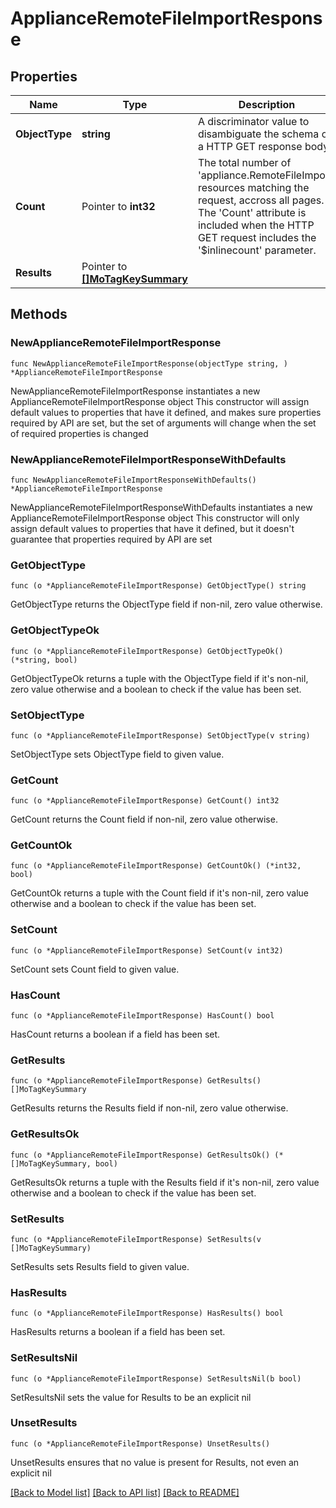 # ApplianceRemoteFileImportResponse

## Properties

Name | Type | Description | Notes
------------ | ------------- | ------------- | -------------
**ObjectType** | **string** | A discriminator value to disambiguate the schema of a HTTP GET response body. | 
**Count** | Pointer to **int32** | The total number of &#39;appliance.RemoteFileImport&#39; resources matching the request, accross all pages. The &#39;Count&#39; attribute is included when the HTTP GET request includes the &#39;$inlinecount&#39; parameter. | [optional] 
**Results** | Pointer to [**[]MoTagKeySummary**](MoTagKeySummary.md) |  | [optional] 

## Methods

### NewApplianceRemoteFileImportResponse

`func NewApplianceRemoteFileImportResponse(objectType string, ) *ApplianceRemoteFileImportResponse`

NewApplianceRemoteFileImportResponse instantiates a new ApplianceRemoteFileImportResponse object
This constructor will assign default values to properties that have it defined,
and makes sure properties required by API are set, but the set of arguments
will change when the set of required properties is changed

### NewApplianceRemoteFileImportResponseWithDefaults

`func NewApplianceRemoteFileImportResponseWithDefaults() *ApplianceRemoteFileImportResponse`

NewApplianceRemoteFileImportResponseWithDefaults instantiates a new ApplianceRemoteFileImportResponse object
This constructor will only assign default values to properties that have it defined,
but it doesn't guarantee that properties required by API are set

### GetObjectType

`func (o *ApplianceRemoteFileImportResponse) GetObjectType() string`

GetObjectType returns the ObjectType field if non-nil, zero value otherwise.

### GetObjectTypeOk

`func (o *ApplianceRemoteFileImportResponse) GetObjectTypeOk() (*string, bool)`

GetObjectTypeOk returns a tuple with the ObjectType field if it's non-nil, zero value otherwise
and a boolean to check if the value has been set.

### SetObjectType

`func (o *ApplianceRemoteFileImportResponse) SetObjectType(v string)`

SetObjectType sets ObjectType field to given value.


### GetCount

`func (o *ApplianceRemoteFileImportResponse) GetCount() int32`

GetCount returns the Count field if non-nil, zero value otherwise.

### GetCountOk

`func (o *ApplianceRemoteFileImportResponse) GetCountOk() (*int32, bool)`

GetCountOk returns a tuple with the Count field if it's non-nil, zero value otherwise
and a boolean to check if the value has been set.

### SetCount

`func (o *ApplianceRemoteFileImportResponse) SetCount(v int32)`

SetCount sets Count field to given value.

### HasCount

`func (o *ApplianceRemoteFileImportResponse) HasCount() bool`

HasCount returns a boolean if a field has been set.

### GetResults

`func (o *ApplianceRemoteFileImportResponse) GetResults() []MoTagKeySummary`

GetResults returns the Results field if non-nil, zero value otherwise.

### GetResultsOk

`func (o *ApplianceRemoteFileImportResponse) GetResultsOk() (*[]MoTagKeySummary, bool)`

GetResultsOk returns a tuple with the Results field if it's non-nil, zero value otherwise
and a boolean to check if the value has been set.

### SetResults

`func (o *ApplianceRemoteFileImportResponse) SetResults(v []MoTagKeySummary)`

SetResults sets Results field to given value.

### HasResults

`func (o *ApplianceRemoteFileImportResponse) HasResults() bool`

HasResults returns a boolean if a field has been set.

### SetResultsNil

`func (o *ApplianceRemoteFileImportResponse) SetResultsNil(b bool)`

 SetResultsNil sets the value for Results to be an explicit nil

### UnsetResults
`func (o *ApplianceRemoteFileImportResponse) UnsetResults()`

UnsetResults ensures that no value is present for Results, not even an explicit nil

[[Back to Model list]](../README.md#documentation-for-models) [[Back to API list]](../README.md#documentation-for-api-endpoints) [[Back to README]](../README.md)


